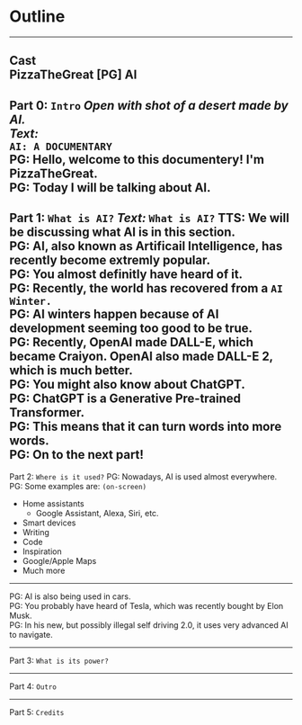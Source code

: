 # Outline  
---
Cast  
PizzaTheGreat [PG] 
AI
---
Part 0: `Intro`
*Open with shot of a desert made by AI.*   
*Text:*  
`AI: A DOCUMENTARY`  
PG: Hello, welcome to this documentery! I'm PizzaTheGreat.  
PG: Today I will be talking about AI.  
---
Part 1: `What is AI?`
*Text:*
`What is AI?`
TTS: We will be discussing what AI is in this section.  
PG: AI, also known as Artificail Intelligence, has recently become extremly popular.  
PG: You almost definitly have heard of it.  
PG: Recently, the world has recovered from a `AI Winter.`  
PG: AI winters happen because of AI development seeming too good to be true.  
PG: Recently, OpenAI made DALL-E, which became Craiyon. OpenAI also made DALL-E 2, which is much better.  
PG: You might also know about ChatGPT.  
PG: ChatGPT is a Generative Pre-trained Transformer.  
PG: This means that it can turn words into more words.  
PG: On to the next part!  
---  
Part 2: `Where is it used?`
PG: Nowadays, AI is used almost everywhere.  
PG: Some examples are: `(on-screen)`
- Home assistants
    - Google Assistant, Alexa, Siri, etc. 
- Smart devices
- Writing
- Code
- Inspiration
- Google/Apple Maps
- Much more  
---   
PG: AI is also being used in cars.  
PG: You probably have heard of Tesla, which was recently bought by Elon Musk.  
PG: In his new, but possibly illegal self driving 2.0, it uses very advanced AI to navigate.  

---
Part 3: `What is its power?`  

--- 
Part 4: `Outro`  

---
Part 5: `Credits`
